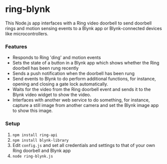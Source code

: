 # ring-blynk
This Node.js app interfaces with a Ring video doorbell to send doorbell rings and motion sensing events to a Blynk app or Blynk-connected devices like microcontrollers.

### Features
* Responds to Ring 'ding' and motion events
* Sets the state of a button in a Blynk app which shows whether the Ring doorbell has been rung recently
* Sends a push notification when the doorbell has been rung
* Send events to Blynk to do perform additional functions, for instance, opening and closing a gate lock automatically.
* Waits for the video from the Ring doorbell event and sends it to the Blynk video widget to show the video.
* Interfaces with another web service to do something, for instance, capture a still image from another camera and set the Blynk image app to show this image.

### Setup
1. `npm install ring-api`
1. `npm install blynk-library`
1. Edit `config.js` and set all credentials and settings to that of your own Ring doorbell and Blynk app
1. `node ring-blynk.js`
